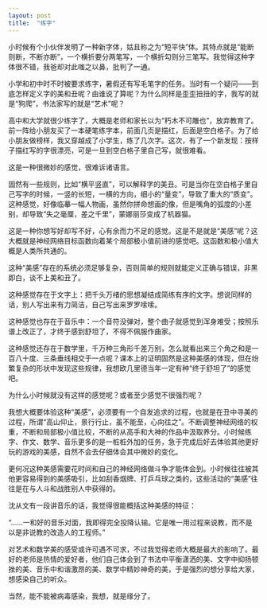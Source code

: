 ```yaml
---
layout: post
title:  "练字"
---
```


小时候有个小伙伴发明了一种新字体，姑且称之为“短平快”体。其特点就是“能断则断，不断亦断”，一个横折要分两笔写，一个横折勾则分三笔写。我觉得这种字体很不错，我爸却对此嗤之以鼻，批判了一通。  

小学和初中时不时被要求练字，暑假还有写毛笔字的任务。当时有一个疑问——到底怎样定义字的美和丑呢？由谁说了算呢？为什么同样是歪歪扭扭的字，我写的就是“狗爬”，书法家写的就是“艺术”呢？  

高中和大学就很少练字了，大概是老师和家长以为“朽木不可雕也”，放弃教育了。前一阵给小朋友买了一本硬笔练字本，前面几页是描红，后面是空白格子。为了给小朋友做榜样，我又穿越成了小学生，练了几次字。这次，有了一个新发现：按样子描红写的字很漂亮，可是一旦到空白格子里自己写，就很难看。  

这是一种很微妙的感觉，很难诉诸语言。  

固然有一些规则，比如“横平竖直”，可以解释字的美丑。可是当你在空白格子里自己写字的时候，一竖的长短，一横的方向，细小的“量变”，导致了重大的“质变”。这种感觉，好像临摹一幅人物画，虽然你拼命想画的像，但是嘴角的弧度的小差别，却导致“失之毫厘，差之千里”，蒙娜丽莎变成了机器猫。  

这是一种你想写好却写不好，心有余而力不足的感觉。这是不是就是“美感”呢？这大概就是神经网络目标函数向着某个局部极小值前进的感觉吧。这函数和极小值大概是人类所共通的。  

这种“美感”存在的系统必须足够复杂，否则简单的规则就能定义正确与错误，非黑即白，谈不上美和丑了。  

这种感觉存在于文字上：把千头万绪的思想凝结成简练有序的文字。想说同样的话，别人写出来有力简洁，自己写出来罗罗嗦嗦。  

这种感觉也存在于音乐中：一个音符没弹对，整个曲子就感觉到浑身难受；按照乐谱上改正了，才终于感到舒坦了，不得不佩服作曲家。  

这种感觉还存在于数学里，千万种三角形千差万别，怎么就看出来三个角之和是一百八十度、三条垂线相交于一点呢？课本上的证明固然是这种美感的体现，但在纷繁复杂的形状中发现这些规律，我想欧几里德当年一定有种“终于舒坦了”的感觉吧。  

为什么小时候就没有这样的感觉呢？或者至少感觉不很强烈呢？  

我想大概要体验这种“美感”，必须要有一个自发追求的过程，也就是在丑中寻美的过程，所谓“高山仰止，景行行止，虽不能至，心向往之”。不断调整神经网络的权重，不断和局部极小值比较，不断的从高手和大神的作品中汲取养分。小时候练字、作文、数学、音乐更多的是一桩桩外加的任务，急于完成后好去体验其他更好玩的游戏的美感，自然不会去仔细体会其中微妙的变化。  

更何况这种美感需要花时间和自己的神经网络做斗争才能体会到。小时候往往被其他更容易得到的美感吸引，比如刮香烟牌、打乒乓球之类的，这些活动的“美感”往往是在与人斗和战胜别人中获得的。  

沈从文有一段讲音乐的话，我觉得很能概括这种美感的特征：  

“……一和好的音乐对面，我即得完全投降认输。它是唯一用过程来说教，而不是以是非说教的改造人的工程师。”  

对艺术和数学美的感受或许可遇不可求，不过我觉得老师大概是最大的影响了。最好的老师是热情的爱好者，他们自己体会到了书法中平衡潇洒的美、文字中抑扬顿挫的美、音乐中和谐激昂的美、数学中精妙神奇的美，于是强烈的想分享给大家，想感染自己的听众。  

当然，能不能被病毒感染，我想，就是缘分了。  

